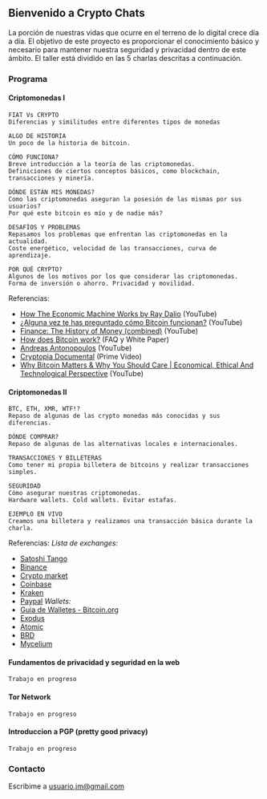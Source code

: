 
## Bienvenido a Crypto Chats
La porción de nuestras vidas que ocurre en el terreno de lo digital crece día a día. El objetivo de este proyecto es proporcionar el conocimiento básico y necesario para mantener nuestra seguridad y privacidad dentro de este ámbito. El taller está dividido en las 5 charlas descritas a continuación.

### Programa
#### Criptomonedas I
```
FIAT Vs CRYPTO
Diferencias y similitudes entre diferentes tipos de monedas

ALGO DE HISTORIA
Un poco de la historia de bitcoin.

CÓMO FUNCIONA?
Breve introducción a la teoría de las criptomonedas.
Definiciones de ciertos conceptos básicos, como blockchain, transacciones y minería.

DÓNDE ESTÁN MIS MONEDAS?
Como las criptomonedas aseguran la posesión de las mismas por sus usuarios?
Por qué este bitcoin es mío y de nadie más?

DESAFÍOS Y PROBLEMAS
Repasamos los problemas que enfrentan las criptomonedas en la actualidad.
Coste energético, velocidad de las transacciones, curva de aprendizaje.

POR QUÉ CRYPTO?
Algunos de los motivos por los que considerar las criptomonedas.
Forma de inversión o ahorro. Privacidad y movilidad.
```

Referencias: 
- [How The Economic Machine Works by Ray Dalio](https://www.youtube.com/watch?v=PHe0bXAIuk0) (YouTube)
- [¿Alguna vez te has preguntado cómo Bitcoin funcionan?](https://www.youtube.com/watch?v=bBC-nXj3Ng4) (YouTube)
- [Finance: The History of Money (combined)](https://www.youtube.com/watch?v=YCN2aTlocOw&t=507s) (YouTube)
- [How does Bitcoin work?](https://bitcoin.org/en/how-it-works) (FAQ y White Paper)
- [Andreas Antonopoulos](https://www.youtube.com/c/aantonop) (YouTube)
- [Cryptopia Documental](https://www.youtube.com/watch?v=dgjwepAeRu4) (Prime Video)
- [Why Bitcoin Matters & Why You Should Care | Economical, Ethical And Technological Perspective](https://www.youtube.com/watch?v=Ai5z2T4WhWg) (YouTube)

#### Criptomonedas II
```
BTC, ETH, XMR, WTF!?
Repaso de algunas de las crypto monedas más conocidas y sus diferencias.

DÓNDE COMPRAR?
Repaso de algunas de las alternativas locales e internacionales.

TRANSACCIONES Y BILLETERAS
Como tener mi propia billetera de bitcoins y realizar transacciones simples.

SEGURIDAD
Cómo asegurar nuestras criptomonedas.
Hardware wallets. Cold wallets. Evitar estafas.

EJEMPLO EN VIVO
Creamos una billetera y realizamos una transacción básica durante la charla.
```
Referencias:
*Lista de exchanges:*
- [Satoshi Tango](https://www.satoshitango.com)
- [Binance](https://www.binance.com/)
- [Crypto market](https://www.cryptomkt.com)
- [Coinbase](https://www.coinbase.com)
- [Kraken](https://www.kraken.com)
- [Paypal](https://www.paypal.com)
*Wallets:*
- [Guia de Walletes - Bitcoin.org](https://bitcoin.org/en/choose-your-wallet?step=1)
- [Exodus](https://www.exodus.io)
- [Atomic](https://atomicwallet.io)
- [BRD](https://brd.com)
- [Mycelium](https://wallet.mycelium.com)


#### Fundamentos de privacidad y seguridad en la web
```
Trabajo en progreso
```

#### Tor Network
```
Trabajo en progreso
```

#### Introduccion a PGP (pretty good privacy)
```
Trabajo en progreso
```


### Contacto
Escribime a <a href="mailto:usuario.jm@gmail.com">usuario.jm@gmail.com<a/>
